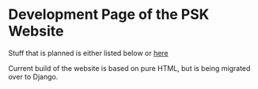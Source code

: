 # Development Page of the PSK Website
Stuff that is planned is either listed below or [here](https://docs.google.com/document/d/1NHoXvUB6mlGp6BDrUCLELuzsmR-Ux-JmJ4iza4ehVAw/edit?ts=5910b2e3)

Current build of the website is based on pure HTML, but is  being migrated over to Django.
